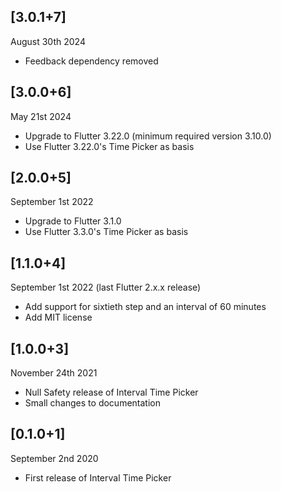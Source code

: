 ## [3.0.1+7]
August 30th 2024

* Feedback dependency removed

## [3.0.0+6]
May 21st 2024

* Upgrade to Flutter 3.22.0 (minimum required version 3.10.0)
* Use Flutter 3.22.0's Time Picker as basis


## [2.0.0+5]
September 1st 2022

* Upgrade to Flutter 3.1.0
* Use Flutter 3.3.0's Time Picker as basis


## [1.1.0+4]
September 1st 2022 (last Flutter 2.x.x release)

* Add support for sixtieth step and an interval of 60 minutes
* Add MIT license


## [1.0.0+3]
November 24th 2021
* Null Safety release of Interval Time Picker
* Small changes to documentation


## [0.1.0+1]
September 2nd 2020

* First release of Interval Time Picker
